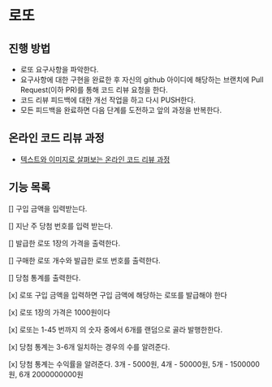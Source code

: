 # 로또
## 진행 방법
* 로또 요구사항을 파악한다.
* 요구사항에 대한 구현을 완료한 후 자신의 github 아이디에 해당하는 브랜치에 Pull Request(이하 PR)를 통해 코드 리뷰 요청을 한다.
* 코드 리뷰 피드백에 대한 개선 작업을 하고 다시 PUSH한다.
* 모든 피드백을 완료하면 다음 단계를 도전하고 앞의 과정을 반복한다.

## 온라인 코드 리뷰 과정
* [텍스트와 이미지로 살펴보는 온라인 코드 리뷰 과정](https://github.com/next-step/nextstep-docs/tree/master/codereview)

## 기능 목록
[] 구입 금액을 입력받는다. 

[] 지난 주 당첨 번호를 입력 받는다.

[] 발급한 로또 1장의 가격을 출력한다. 

[] 구매한 로또 개수와 발급한 로또 번호를 출력한다.

[] 당첨 통계를 출력한다.

[x] 로또 구입 금액을 입력하면 구입 금액에 해당하는 로또를 발급해야 한다

[x] 로또 1장의 가격은 1000원이다

[x] 로또는 1-45 번까지 의 숫자 중에서 6개를 랜덤으로 골라 발행한한다.

[x] 당첨 통계는 3-6개 일치하는 경우의 수를 알려준다. 

[x] 당첨 통계는 수익률을 알려준다. 
   3개 - 5000원, 4개 - 50000원, 5개 - 1500000원, 6개 2000000000원
